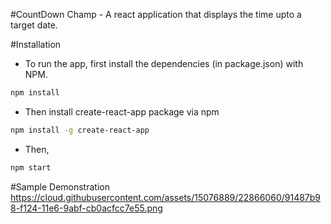 #CountDown Champ - A react application that displays the time upto a target date.


#Installation

* To run the app, first install the dependencies (in package.json) with NPM.

```bash
npm install
``` 
* Then install create-react-app package via npm

```bash
npm install -g create-react-app
```
* Then,
```bash
npm start
```

#Sample Demonstration
https://cloud.githubusercontent.com/assets/15076889/22866060/91487b98-f124-11e6-9abf-cb0acfcc7e55.png




 
